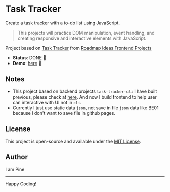 # Task Tracker

Create a task tracker with a to-do list using JavaScript.

> This projects will practice DOM manipulation, event handling, and creating responsive and interactive elements with JavaScript.

Project based on [Task Tracker][task-tracker-js] from [Roadmap Ideas Frontend Projects][roadmap-frontend-projects]

-   **Status**: DONE 🎉
-   **Demo**: [here][demo-link] 🚀

## Notes

-   This project based on backend projects `task-tracker-cli` I have built previous, please check at [here][be01]. And now I build frontend to help user can interactive with UI not in `cli`.
-   Currently I just use static data `json`, not save in file `json` data like BE01 because I don't want to save file in github pages.

## License

This project is open-source and available under the [MIT License](https://opensource.org/licenses/MIT).

## Author

I am Pine

---

Happy Coding!

[roadmap-frontend-projects]: https://roadmap.sh/frontend/projects
[task-tracker-js]: https://roadmap.sh/projects/task-tracker-js
[demo-link]: https://pine1611.github.io/frontend-projects/17-task-tracker/public
[be01]: https://github.com/Pine1611/backend-projects/blob/main/01-task-tracker-cli/README.md
